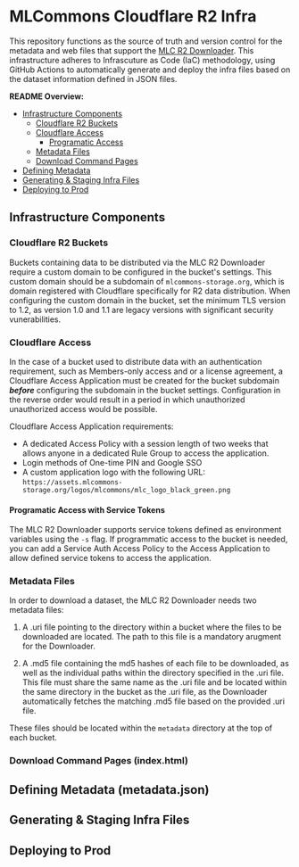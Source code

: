 # MLCommons Cloudflare R2 Infra

This repository functions as the source of truth and version control for the metadata and web files that support the [MLC R2 Downloader](https://github.com/mlcommons/r2-downloader). This infrastructure adheres to Infrascuture as Code (IaC) methodology, using GitHub Actions to automatically generate and deploy the infra files based on the dataset information defined in JSON files.

**README Overview:**

* [Infrastructure Components](#infrastructure-components)
    * [Cloudflare R2 Buckets](#cloudflare-r2-buckets)
    * [Cloudflare Access](#cloudflare-access)
        * [Programatic Access](#programatic-access-with-service-tokens)
    * [Metadata Files](#metadata-files)
    * [Download Command Pages](#download-command-pages-indexhtml)
* [Defining Metadata](#defining-metadata-metadatajson)
* [Generating & Staging Infra Files](#generating--staging-infra-files)
* [Deploying to Prod](#deploying-to-prod)

## Infrastructure Components

### Cloudflare R2 Buckets

Buckets containing data to be distributed via the MLC R2 Downloader require a custom domain to be configured in the bucket's settings. This custom domain should be a subdomain of `mlcommons-storage.org`, which is domain registered with Cloudflare specifically for R2 data distribution. When configuring the custom domain in the bucket, set the minimum TLS version to 1.2, as version 1.0 and 1.1 are legacy versions with significant security vunerabilities.

### Cloudflare Access

In the case of a bucket used to distribute data with an authentication requirement, such as Members-only access and or a license agreement, a Cloudflare Access Application must be created for the bucket subdomain _**before**_ configuring the subdomain in the bucket settings. Configuration in the reverse order would result in a period in which unauthorized unauthorized access would be possible.

Cloudflare Access Application requirements:

* A dedicated Access Policy with a session length of two weeks that allows anyone in a dedicated Rule Group to access the application.
* Login methods of One-time PIN and Google SSO
* A custom application logo with the following URL: `https://assets.mlcommons-storage.org/logos/mlcommons/mlc_logo_black_green.png`

#### Programatic Access with Service Tokens

The MLC R2 Downloader supports service tokens defined as environment variables using the `-s` flag. If programmatic access to the bucket is needed, you can add a Service Auth Access Policy to the Access Application to allow defined service tokens to access the application.

### Metadata Files

In order to download a dataset, the MLC R2 Downloader needs two metadata files:

1. A .uri file pointing to the directory within a bucket where the files to be downloaded are located. The path to this file is a mandatory arugment for the Downloader.

2. A .md5 file containing the md5 hashes of each file to be downloaded, as well as the individual paths within the directory specified in the .uri file. This file must share the same name as the .uri file and be located within the same directory in the bucket as the .uri file, as the Downloader automatically fetches the matching .md5 file based on the provided .uri file.

These files should be located within the `metadata` directory at the top of each bucket.

### Download Command Pages (index.html)

## Defining Metadata (metadata.json)

## Generating & Staging Infra Files

## Deploying to Prod